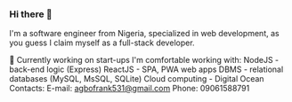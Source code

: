 ### Hi there 👋

I'm a software engineer from Nigeria, specialized in web development, as you guess I claim myself as a full-stack developer.

🔭 Currently working on start-ups
I'm comfortable working with:
NodeJS - back-end logic (Express)
ReactJS - SPA, PWA web apps
DBMS - relational databases (MySQL, MsSQL, SQLite)
Cloud computing - Digital Ocean
Contacts:
E-mail: agbofrank531@gmail.com
Phone: 09061588791
<!--
**Agbo-Frank/Agbo-Frank** is a ✨ _special_ ✨ repository because its `README.md` (this file) appears on your GitHub profile.

Here are some ideas to get you started:

- 🔭 I’m currently working on ...
- 🌱 I’m currently learning ...
- 👯 I’m looking to collaborate on ...
- 🤔 I’m looking for help with ...
- 💬 Ask me about ...
- 📫 How to reach me: ...
- 😄 Pronouns: ...
- ⚡ Fun fact: ...
-->
